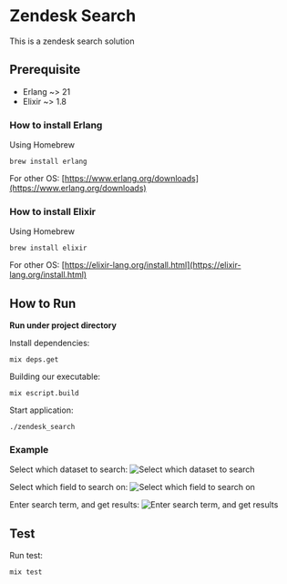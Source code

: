 


# Zendesk Search
This is a zendesk search solution

## Prerequisite

- Erlang ~> 21
- Elixir ~> 1.8

### How to install Erlang
Using Homebrew
```
brew install erlang
```
For other OS: [https://www.erlang.org/downloads](https://www.erlang.org/downloads)

### How to install Elixir
Using Homebrew
```
brew install elixir
```
For other OS: [https://elixir-lang.org/install.html](https://elixir-lang.org/install.html)
## How to Run

**Run under project directory**

Install dependencies:
```
mix deps.get
```

Building our executable:
```
mix escript.build
```

Start application:
```
./zendesk_search
```

### Example
Select which dataset to search:
![Select which dataset to search](https://github.com/vickyqjx/zendesk_search/blob/master/data/images/select_resource.png)

Select which field to search on:
![Select which field to search on](https://github.com/vickyqjx/zendesk_search/blob/master/data/images/select_field.png)

Enter search term, and get results:
![Enter search term, and get results](https://github.com/vickyqjx/zendesk_search/blob/master/data/images/enter_term.png)
## Test
Run test:
```elixir
mix test
```
